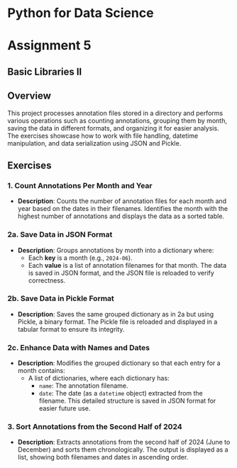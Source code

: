 # Python for Data Science

# Assignment 5

## Basic Libraries II

## Overview
This project processes annotation files stored in a directory and performs various operations such as counting annotations, grouping them by month, saving the data in different formats, and organizing it for easier analysis. The exercises showcase how to work with file handling, datetime manipulation, and data serialization using JSON and Pickle.

## Exercises

### 1. Count Annotations Per Month and Year
- **Description**: Counts the number of annotation files for each month and year based on the dates in their filenames. Identifies the month with the highest number of annotations and displays the data as a sorted table.

### 2a. Save Data in JSON Format
- **Description**: Groups annotations by month into a dictionary where:
  - Each **key** is a month (e.g., `2024-06`).
  - Each **value** is a list of annotation filenames for that month.
  The data is saved in JSON format, and the JSON file is reloaded to verify correctness.

### 2b. Save Data in Pickle Format
- **Description**: Saves the same grouped dictionary as in 2a but using Pickle, a binary format. The Pickle file is reloaded and displayed in a tabular format to ensure its integrity.

### 2c. Enhance Data with Names and Dates
- **Description**: Modifies the grouped dictionary so that each entry for a month contains:
  - A list of dictionaries, where each dictionary has:
    - `name`: The annotation filename.
    - `date`: The date (as a `datetime` object) extracted from the filename.
  This detailed structure is saved in JSON format for easier future use.

### 3. Sort Annotations from the Second Half of 2024
- **Description**: Extracts annotations from the second half of 2024 (June to December) and sorts them chronologically. The output is displayed as a list, showing both filenames and dates in ascending order.
